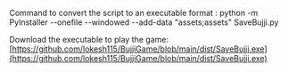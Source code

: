 Command to convert the script to an executable format : python -m PyInstaller --onefile --windowed --add-data "assets;assets" SaveBujji.py

Download the executable to play the game:
[https://github.com/lokesh115/BujjiGame/blob/main/dist/SaveBujji.exe](https://github.com/lokesh115/BujjiGame/blob/main/dist/SaveBujji.exe)
